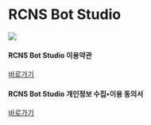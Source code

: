 # RCNS Bot Studio
[![](https://discordapp.com/api/guilds/919390564363931738/embed.png?style=banner2)](https://discord.gg/B98msXGRB7)
#### RCNS Bot Studio 이용약관
[바로가기](https://github.com/VoidAsMad/RCNS-Bot-Studio/blob/main/Teams%20of%20Service.md)

#### RCNS Bot Studio 개인정보 수집•이용 동의서
[바로가기](https://github.com/VoidAsMad/user-Gura/blob/main/Privacy%20Policy.md)
